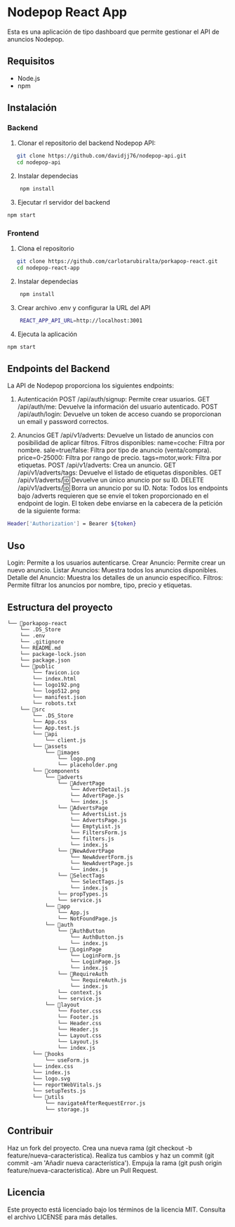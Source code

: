 # Nodepop React App

Esta es una aplicación de tipo dashboard que permite gestionar el API de anuncios Nodepop.

## Requisitos

- Node.js
- npm

## Instalación

### Backend

1. Clonar el repositorio del backend Nodepop API:
```bash
   git clone https://github.com/davidjj76/nodepop-api.git
   cd nodepop-api
```
2. Instalar dependecias
```bash
    npm install
```
3. Ejecutar rl servidor del backend
```bash
npm start
```

### Frontend

1. Clona el repositorio
```bash
   git clone https://github.com/carlotarubiralta/porkapop-react.git
   cd nodepop-react-app
```
2. Instalar dependecias
```bash
    npm install
```
3. Crear archivo .env y configurar la URL del API
```bash
    REACT_APP_API_URL=http://localhost:3001
```
4. Ejecuta la aplicación
```bash
npm start
```
## Endpoints del Backend

La API de Nodepop proporciona los siguientes endpoints:

1. Autenticación
POST /api/auth/signup: Permite crear usuarios.
GET /api/auth/me: Devuelve la información del usuario autenticado.
POST /api/auth/login: Devuelve un token de acceso cuando se proporcionan un email y password correctos.

2. Anuncios
GET /api/v1/adverts: Devuelve un listado de anuncios con posibilidad de aplicar filtros.
Filtros disponibles:
name=coche: Filtra por nombre.
sale=true/false: Filtra por tipo de anuncio (venta/compra).
price=0-25000: Filtra por rango de precio.
tags=motor,work: Filtra por etiquetas.
POST /api/v1/adverts: Crea un anuncio.
GET /api/v1/adverts/tags: Devuelve el listado de etiquetas disponibles.
GET /api/v1/adverts/:id: Devuelve un único anuncio por su ID.
DELETE /api/v1/adverts/:id: Borra un anuncio por su ID.
Nota: Todos los endpoints bajo /adverts requieren que se envíe el token proporcionado en el endpoint de login. El token debe enviarse en la cabecera de la petición de la siguiente forma:

```bash
Header['Authorization'] = Bearer ${token}
````

## Uso

Login: Permite a los usuarios autenticarse.
Crear Anuncio: Permite crear un nuevo anuncio.
Listar Anuncios: Muestra todos los anuncios disponibles.
Detalle del Anuncio: Muestra los detalles de un anuncio específico.
Filtros: Permite filtrar los anuncios por nombre, tipo, precio y etiquetas.

## Estructura del proyecto

```
└── 📁porkapop-react
    └── .DS_Store
    └── .env
    └── .gitignore
    └── README.md
    └── package-lock.json
    └── package.json
    └── 📁public
        └── favicon.ico
        └── index.html
        └── logo192.png
        └── logo512.png
        └── manifest.json
        └── robots.txt
    └── 📁src
        └── .DS_Store
        └── App.css
        └── App.test.js
        └── 📁api
            └── client.js
        └── 📁assets
            └── 📁images
                └── logo.png
                └── placeholder.png
        └── 📁components
            └── 📁adverts
                └── 📁AdvertPage
                    └── AdvertDetail.js
                    └── AdvertPage.js
                    └── index.js
                └── 📁AdvertsPage
                    └── AdvertsList.js
                    └── AdvertsPage.js
                    └── EmptyList.js
                    └── FiltersForm.js
                    └── filters.js
                    └── index.js
                └── 📁NewAdvertPage
                    └── NewAdvertForm.js
                    └── NewAdvertPage.js
                    └── index.js
                └── 📁SelectTags
                    └── SelectTags.js
                    └── index.js
                └── propTypes.js
                └── service.js
            └── 📁app
                └── App.js
                └── NotFoundPage.js
            └── 📁auth
                └── 📁AuthButton
                    └── AuthButton.js
                    └── index.js
                └── 📁LoginPage
                    └── LoginForm.js
                    └── LoginPage.js
                    └── index.js
                └── 📁RequireAuth
                    └── RequireAuth.js
                    └── index.js
                └── context.js
                └── service.js
            └── 📁layout
                └── Footer.css
                └── Footer.js
                └── Header.css
                └── Header.js
                └── Layout.css
                └── Layout.js
                └── index.js
        └── 📁hooks
            └── useForm.js
        └── index.css
        └── index.js
        └── logo.svg
        └── reportWebVitals.js
        └── setupTests.js
        └── 📁utils
            └── navigateAfterRequestError.js
            └── storage.js
```

## Contribuir
Haz un fork del proyecto.
Crea una nueva rama (git checkout -b feature/nueva-caracteristica).
Realiza tus cambios y haz un commit (git commit -am 'Añadir nueva característica').
Empuja la rama (git push origin feature/nueva-caracteristica).
Abre un Pull Request.

## Licencia

Este proyecto está licenciado bajo los términos de la licencia MIT. Consulta el archivo LICENSE para más detalles.

